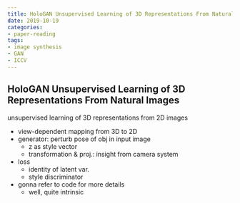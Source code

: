 ```yaml
---
title: HoloGAN Unsupervised Learning of 3D Representations From Natural Images
date: 2019-10-19
categories:
- paper-reading
tags:
- image synthesis
- GAN
- ICCV
---
```


## HoloGAN Unsupervised Learning of 3D Representations From Natural Images

unsupervised learning of 3D representations from 2D images
- view-dependent mapping from 3D to 2D
- generator: perturb pose of obj in input image
    - z as style vector
    - transformation & proj.: insight from camera system
- loss
    - identity of latent var.
    - style discriminator
- gonna refer to code for more details
    - well, quite intrinsic
